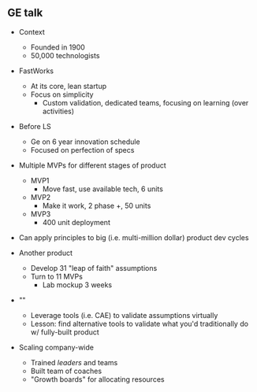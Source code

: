 GE talk
-------

* Context
  * Founded in 1900
  * 50,000 technologists

* FastWorks
  * At its core, lean startup
  * Focus on simplicity
    * Custom validation, dedicated teams, focusing on learning (over activities)

* Before LS
  * Ge on 6 year innovation schedule
  * Focused on perfection of specs

* Multiple MVPs for different stages of product
  * MVP1
    * Move fast, use available tech, 6 units
  * MVP2
    * Make it work, 2 phase +, 50 units
  * MVP3
    * 400 unit deployment

* Can apply principles to big (i.e. multi-million dollar) product dev cycles

* Another product
  * Develop 31 "leap of faith" assumptions
  * Turn to 11 MVPs
    * Lab mockup 3 weeks

* ""
  * Leverage tools (i.e. CAE) to validate assumptions virtually
  * Lesson: find alternative tools to validate what you'd traditionally do w/ fully-built product

* Scaling company-wide
  * Trained _leaders_ and teams
  * Built team of coaches
  * "Growth boards" for allocating resources
